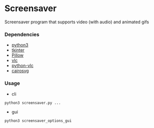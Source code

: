 # Screensaver
Screensaver program that supports video (with audio) and animated gifs

### Dependencies

* [python3](https://www.python.org/)
* [tkinter](https://docs.python.org/3/library/tkinter.html)
* [Pillow](https://pypi.org/project/Pillow/)
* [vlc](https://github.com/videolan/vlc)
* [python-vlc](https://pypi.org/project/python-vlc/)
* [cairosvg](https://cairosvg.org/)

### Usage

* cli
```
python3 screensaver.py ...
```
* gui
```
python3 screensaver_options_gui
```
